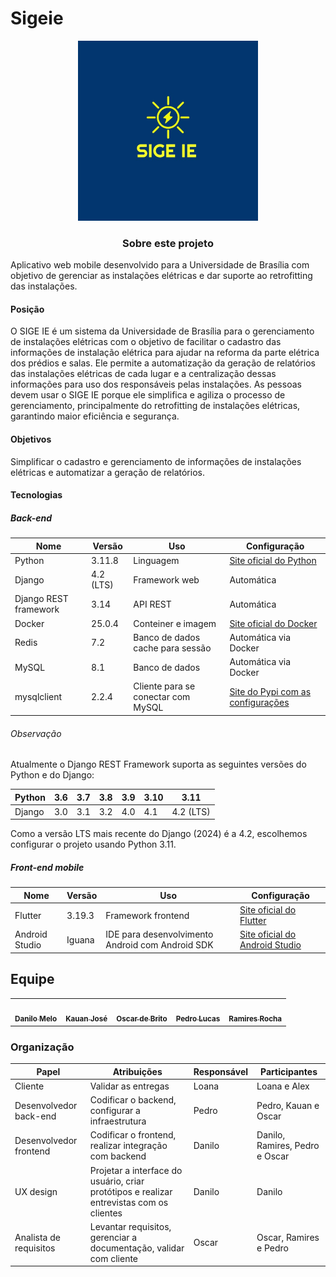 # Sigeie

<div align="center">
    <img src="assets/logo.png" style="width:30vw"/>
</div>

<h3 align="center">Sobre este projeto</h3>

Aplicativo web mobile desenvolvido para a Universidade de Brasília com objetivo de gerenciar as instalações elétricas e dar suporte ao retrofitting das instalações.

#### Posição

O SIGE IE é um sistema da Universidade de Brasília para o gerenciamento de instalações elétricas com o objetivo de facilitar o cadastro das informações de instalação elétrica para ajudar na reforma da parte elétrica dos prédios e salas. Ele permite a automatização da geração de relatórios das instalações elétricas de cada lugar e a centralização dessas informações para uso dos responsáveis pelas instalações. As pessoas devem usar o SIGE IE porque ele simplifica e agiliza o processo de gerenciamento, principalmente do retrofitting de instalações elétricas, garantindo maior eficiência e segurança.

#### Objetivos

Simplificar o cadastro e gerenciamento de informações de instalações elétricas e automatizar a geração de relatórios.

#### Tecnologias

##### Back-end

| Nome              | Versão | Uso               | Configuração                                                            |
|-------------------|--------|-------------------|-------------------------------------------------------------------------|
| Python            | 3.11.8 | Linguagem         | [Site oficial do Python](https://www.python.org/downloads/) |
| Django            | 4.2 (LTS) | Framework web    | Automática                                                              |
| Django REST framework | 3.14 | API REST       | Automática                                                              |
| Docker            | 25.0.4 | Conteiner e imagem | [Site oficial do Docker](https://docs.docker.com/desktop/install/ubuntu/) |
| Redis             | 7.2    | Banco de dados cache para sessão | Automática via Docker                                              |
| MySQL             | 8.1    | Banco de dados   | Automática via Docker                                                   |
| mysqlclient       | 2.2.4  | Cliente para se conectar com MySQL | [Site do Pypi com as configurações](https://pypi.org/project/mysqlclient/) |

###### Observação

Atualmente o Django REST Framework suporta as seguintes versões do Python e do Django:

| Python | 3.6 | 3.7 | 3.8 | 3.9 | 3.10 | 3.11 |
|--------|-----|-----|-----|-----|------|------|
| Django | 3.0 | 3.1 | 3.2 | 4.0 | 4.1  | 4.2 (LTS) |

Como a versão LTS mais recente do Django (2024) é a 4.2, escolhemos configurar o projeto usando Python 3.11.

##### Front-end mobile

| Nome          | Versão | Uso                | Configuração                                                 |
|---------------|--------|--------------------|--------------------------------------------------------------|
| Flutter       | 3.19.3 | Framework frontend | [Site oficial do Flutter](https://docs.flutter.dev/get-started/install/linux) |
| Android Studio| Iguana | IDE para desenvolvimento Android com Android SDK | [Site oficial do Android Studio](https://developer.android.com/studio/index.html) |

## Equipe

<table>
  <tr>    <td align="center"><a href="https://github.com/EngDann"><img style="border-radius: 50%;" src="https://avatars.githubusercontent.com/u/137555908?v=4" width="100px;" alt=""/><br /><sub><b>Danilo Melo</b></sub></a><br />
    <td align="center"><a href="https://github.com/kauan2872"><img style="border-radius: 50%;" src="https://avatars.githubusercontent.com/u/103394028?v=4" width="100px;" alt=""/><br /><sub><b>Kauan José</b></sub></a><br />
     <td align="center"><a href="https://github.com/OscarDeBrito"><img style="border-radius: 50%;" src="https://avatars.githubusercontent.com/u/98489703?v=4" width="100px;" alt=""/><br /><sub><b>Oscar de Brito</b></sub></a><br />
    <td align="center"><a href="https://github.com/AlefMemTav"><img style="border-radius: 50%;" src="https://avatars.githubusercontent.com/u/97984278?v=4" width="100px;" alt=""/><br /><sub><b>Pedro Lucas</b></sub></a><br />
    <td align="center"><a href="https://github.com/ramires31"><img style="border-radius: 50%;" src="https://avatars.githubusercontent.com/u/139188097?v=4" width="100px;" alt=""/><br /><sub><b>Ramires Rocha</b></sub></a><br /><a href="Link git" title="Rocketseat"></a></td>
  </tr>
</table>


### Organização

| Papel | Atribuições | Responsável | Participantes |
| --- | --- | --- | --- |
| Cliente | Validar as entregas | Loana | Loana e Alex |
| Desenvolvedor back-end | Codificar o backend, configurar a infraestrutura | Pedro | Pedro, Kauan e Oscar |
| Desenvolvedor frontend | Codificar o frontend, realizar integração com backend | Danilo | Danilo, Ramires, Pedro e Oscar |
| UX design | Projetar a interface do usuário, criar protótipos e realizar entrevistas com os clientes | Danilo | Danilo |
| Analista de requisitos | Levantar requisitos, gerenciar a documentação, validar com cliente | Oscar | Oscar, Ramires e Pedro |